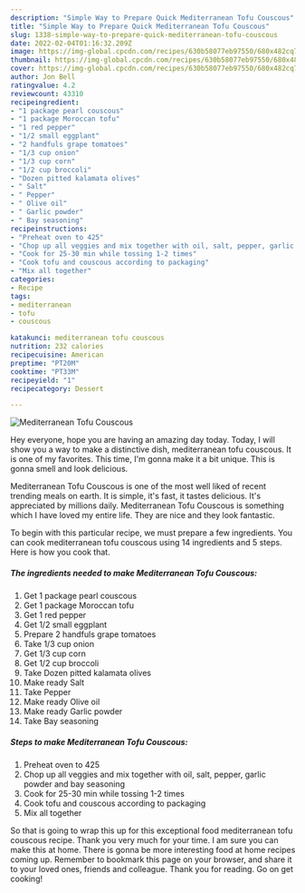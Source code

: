 ```yaml
---
description: "Simple Way to Prepare Quick Mediterranean Tofu Couscous"
title: "Simple Way to Prepare Quick Mediterranean Tofu Couscous"
slug: 1338-simple-way-to-prepare-quick-mediterranean-tofu-couscous
date: 2022-02-04T01:16:32.209Z
image: https://img-global.cpcdn.com/recipes/630b58077eb97550/680x482cq70/mediterranean-tofu-couscous-recipe-main-photo.jpg
thumbnail: https://img-global.cpcdn.com/recipes/630b58077eb97550/680x482cq70/mediterranean-tofu-couscous-recipe-main-photo.jpg
cover: https://img-global.cpcdn.com/recipes/630b58077eb97550/680x482cq70/mediterranean-tofu-couscous-recipe-main-photo.jpg
author: Jon Bell
ratingvalue: 4.2
reviewcount: 43310
recipeingredient:
- "1 package pearl couscous"
- "1 package Moroccan tofu"
- "1 red pepper"
- "1/2 small eggplant"
- "2 handfuls grape tomatoes"
- "1/3 cup onion"
- "1/3 cup corn"
- "1/2 cup broccoli"
- "Dozen pitted kalamata olives"
- " Salt"
- " Pepper"
- " Olive oil"
- " Garlic powder"
- " Bay seasoning"
recipeinstructions:
- "Preheat oven to 425"
- "Chop up all veggies and mix together with oil, salt, pepper, garlic powder and bay seasoning"
- "Cook for 25-30 min while tossing 1-2 times"
- "Cook tofu and couscous according to packaging"
- "Mix all together"
categories:
- Recipe
tags:
- mediterranean
- tofu
- couscous

katakunci: mediterranean tofu couscous 
nutrition: 232 calories
recipecuisine: American
preptime: "PT20M"
cooktime: "PT33M"
recipeyield: "1"
recipecategory: Dessert

---
```



![Mediterranean Tofu Couscous](https://img-global.cpcdn.com/recipes/630b58077eb97550/680x482cq70/mediterranean-tofu-couscous-recipe-main-photo.jpg)

Hey everyone, hope you are having an amazing day today. Today, I will show you a way to make a distinctive dish, mediterranean tofu couscous. It is one of my favorites. This time, I'm gonna make it a bit unique. This is gonna smell and look delicious.



Mediterranean Tofu Couscous is one of the most well liked of recent trending meals on earth. It is simple, it's fast, it tastes delicious. It's appreciated by millions daily. Mediterranean Tofu Couscous is something which I have loved my entire life. They are nice and they look fantastic.


To begin with this particular recipe, we must prepare a few ingredients. You can cook mediterranean tofu couscous using 14 ingredients and 5 steps. Here is how you cook that.

<!--inarticleads1-->

##### The ingredients needed to make Mediterranean Tofu Couscous:

1. Get 1 package pearl couscous
1. Get 1 package Moroccan tofu
1. Get 1 red pepper
1. Get 1/2 small eggplant
1. Prepare 2 handfuls grape tomatoes
1. Take 1/3 cup onion
1. Get 1/3 cup corn
1. Get 1/2 cup broccoli
1. Take Dozen pitted kalamata olives
1. Make ready  Salt
1. Take  Pepper
1. Make ready  Olive oil
1. Make ready  Garlic powder
1. Take  Bay seasoning




<!--inarticleads2-->

##### Steps to make Mediterranean Tofu Couscous:

1. Preheat oven to 425
1. Chop up all veggies and mix together with oil, salt, pepper, garlic powder and bay seasoning
1. Cook for 25-30 min while tossing 1-2 times
1. Cook tofu and couscous according to packaging
1. Mix all together




So that is going to wrap this up for this exceptional food mediterranean tofu couscous recipe. Thank you very much for your time. I am sure you can make this at home. There is gonna be more interesting food at home recipes coming up. Remember to bookmark this page on your browser, and share it to your loved ones, friends and colleague. Thank you for reading. Go on get cooking!

